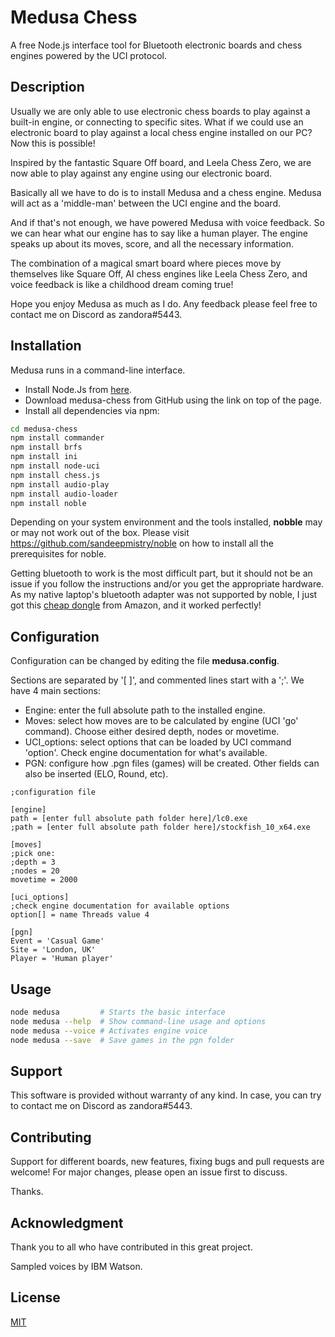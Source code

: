 # Medusa Chess

A free Node.js interface tool for Bluetooth electronic boards and chess engines powered by the UCI protocol.

## Description

Usually we are only able to use electronic chess boards to play against a built-in engine, or connecting to specific sites. What if we could use an electronic board to play against a local chess engine installed on our PC? Now this is possible!

Inspired by the fantastic Square Off board, and Leela Chess Zero, we are now able to play against any engine using our electronic board.

Basically all we have to do is to install Medusa and a chess engine. Medusa will act as a 'middle-man' between the UCI engine and the board.

And if that's not enough, we have powered Medusa with voice feedback. So we can hear what our engine has to say like a human player. The engine speaks up about its moves, score, and all the necessary information.

The combination of a magical smart board where pieces move by themselves like Square Off, AI chess engines like Leela Chess Zero, and voice feedback is like a childhood dream coming true!

Hope you enjoy Medusa as much as I do. Any feedback please feel free to contact me on Discord as zandora#5443.

## Installation

Medusa runs in a command-line interface.

<ul>
<li>Install Node.Js from <a href="https://nodejs.org/en/download/">here</a>.</li>
<li>Download medusa-chess from GitHub using the link on top of the page.</li>
<li>Install all dependencies via npm:</li>
</ul>

```bash
cd medusa-chess
npm install commander
npm install brfs
npm install ini
npm install node-uci
npm install chess.js
npm install audio-play
npm install audio-loader
npm install noble
```

Depending on your system environment and the tools installed, **nobble** may or may not work out of the box. Please visit <a href="https://github.com/sandeepmistry/noble">https://github.com/sandeepmistry/noble</a> on how to install all the prerequisites for noble.

Getting bluetooth to work is the most difficult part, but it should not be an issue if you follow the instructions and/or you get the appropriate hardware. As my native laptop's bluetooth adapter was not supported by noble, I just got this <a href="https://www.amazon.co.uk/Bluetooth-Yeung-Qee-Compatible-computers-black-1/dp/B07F67Q2KV/ref=sr_1_1?ie=UTF8&qid=1551884488&sr=8-1&keywords=CSR8510+A10+bluetooth+adapter">cheap dongle</a> from Amazon, and it worked perfectly!

## Configuration

Configuration can be changed by editing the file **medusa.config**. 

Sections are separated by '[ ]', and commented lines start with a ';'. We have 4 main sections:

<ul>
<li>Engine: enter the full absolute path to the installed engine.</li>
<li>Moves: select how moves are to be calculated by engine (UCI 'go' command). Choose either desired depth, nodes or movetime.</li>
<li>UCI_options: select options that can be loaded by UCI command 'option'. Check engine documentation for what's available.</li>
<li>PGN: configure how .pgn files (games) will be created. Other fields can also be inserted (ELO, Round, etc).</li>
</ul>

```
;configuration file

[engine]
path = [enter full absolute path folder here]/lc0.exe
;path = [enter full absolute path folder here]/stockfish_10_x64.exe

[moves]
;pick one:
;depth = 3
;nodes = 20
movetime = 2000

[uci_options]
;check engine documentation for available options
option[] = name Threads value 4

[pgn]
Event = 'Casual Game'
Site = 'London, UK'
Player = 'Human player'
```

## Usage

```bash
node medusa         # Starts the basic interface
node medusa --help  # Show command-line usage and options
node medusa --voice # Activates engine voice
node medusa --save  # Save games in the pgn folder
```

## Support

This software is provided without warranty of any kind. In case, you can try to contact me on Discord as zandora#5443.

## Contributing

Support for different boards, new features, fixing bugs and pull requests are welcome! For major changes, please open an issue first to discuss.

Thanks.

## Acknowledgment

Thank you to all who have contributed in this great project.

Sampled voices by IBM Watson.

## License
[MIT](https://choosealicense.com/licenses/mit/)
